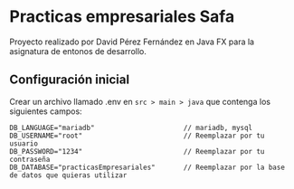 # Practicas empresariales Safa
Proyecto realizado por David Pérez Fernández en Java FX para la asignatura de entonos de desarrollo.

## Configuración inicial
Crear un archivo llamado .env en `src > main > java` que contenga los siguientes campos:

```env
DB_LANGUAGE="mariadb"                      // mariadb, mysql
DB_USERNAME="root"                         // Reemplazar por tu usuario
DB_PASSWORD="1234"                         // Reemplazar por tu contraseña
DB_DATABASE="practicasEmpresariales"       // Reemplazar por la base de datos que quieras utilizar
```

